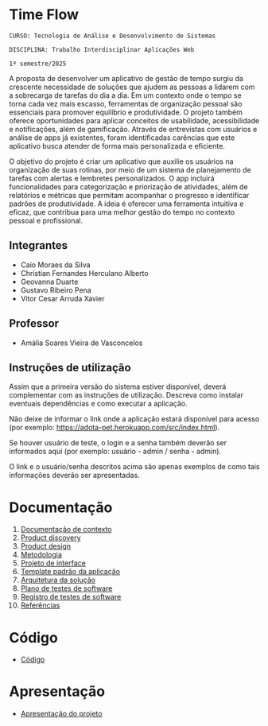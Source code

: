 # Time Flow

`CURSO: Tecnologia de Análise e Desenvolvimento de Sistemas`

`DISCIPLINA: Trabalho Interdisciplinar Aplicações Web`

`1º semestre/2025`

A proposta de desenvolver um aplicativo de gestão de tempo surgiu da crescente necessidade de soluções que ajudem as pessoas a lidarem com a sobrecarga de tarefas do dia a dia. Em um contexto onde o tempo se torna cada vez mais escasso, ferramentas de organização pessoal são essenciais para promover equilíbrio e produtividade. O projeto também oferece oportunidades para aplicar conceitos de usabilidade, acessibilidade e notificações, além de gamificação. Através de entrevistas com usuários e análise de apps já existentes, foram identificadas carências que este aplicativo busca atender de forma mais personalizada e eficiente.

O objetivo do projeto é criar um aplicativo que auxilie os usuários na organização de suas rotinas, por meio de um sistema de planejamento de tarefas com alertas e lembretes personalizados. O app incluirá funcionalidades para categorização e priorização de atividades, além de relatórios e métricas que permitam acompanhar o progresso e identificar padrões de produtividade. A ideia é oferecer uma ferramenta intuitiva e eficaz, que contribua para uma melhor gestão do tempo no contexto pessoal e profissional.

## Integrantes

* Caio Moraes da Silva
* Christian Fernandes Herculano Alberto
* Geovanna Duarte
* Gustavo Ribeiro Pena
* Vitor Cesar Arruda Xavier

## Professor

* Amália Soares Vieira de Vasconcelos

## Instruções de utilização

Assim que a primeira versão do sistema estiver disponível, deverá complementar com as instruções de utilização. Descreva como instalar eventuais dependências e como executar a aplicação.

Não deixe de informar o link onde a aplicação estará disponível para acesso (por exemplo: https://adota-pet.herokuapp.com/src/index.html).

Se houver usuário de teste, o login e a senha também deverão ser informados aqui (por exemplo: usuário - admin / senha - admin).

O link e o usuário/senha descritos acima são apenas exemplos de como tais informações deverão ser apresentadas.

# Documentação

<ol>
<li><a href="docs/01-Contexto.md"> Documentação de contexto</a></li>
<li><a href="docs/02-Product-discovery.md"> Product discovery</a></li>
<li><a href="docs/03-Product-design.md"> Product design</a></li>
<li><a href="docs/04-Metodologia.md"> Metodologia</a></li>
<li><a href="docs/05-Projeto-interface.md"> Projeto de interface</a></li>
<li><a href="docs/06-Template-padrao.md"> Template padrão da aplicação</a></li>
<li><a href="docs/07-Arquitetura-solucao.md"> Arquitetura da solução</a></li>
<li><a href="docs/08-Plano-testes-software.md"> Plano de testes de software</a></li>
<li><a href="docs/09-Registro-testes-software.md"> Registro de testes de software</a></li>
<li><a href="docs/10-Referencias.md"> Referências</a></li>
</ol>

# Código

* <a href="src/README.md">Código</a>

# Apresentação

* <a href="presentation/README.md">Apresentação do projeto</a>

